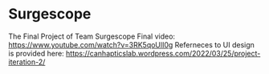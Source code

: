 # Surgescope
The Final Project of Team Surgescope
Final video: https://www.youtube.com/watch?v=3RK5qoUlI0g 
Referneces to UI design is provided here: https://canhapticslab.wordpress.com/2022/03/25/project-iteration-2/
